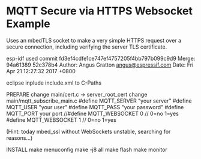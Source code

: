 # MQTT Secure via HTTPS Websocket Example

Uses an mbedTLS socket to make a very simple HTTPS request over a secure connection, including verifying the server TLS certificate.

esp-idf used
	commit fd3ef4cdfe1ce747ef4757205f4bb797b099c9d9
	Merge: 94a61389 52c378b4
	Author: Angus Gratton <angus@espressif.com>
	Date:   Fri Apr 21 12:27:32 2017 +0800


eclipse
	inplude include.xml to C-Paths

PREPARE
	change main/cert.c -> server_root_cert
	change main/mqtt_subscribe_main.c
		#define MQTT_SERVER "your server"
		#define MQTT_USER "your user"
		#define MQTT_PASS "your password"
		#define MQTT_PORT your port
		//#define MQTT_WEBSOCKET 0  // 0=no 1=yes
		#define MQTT_WEBSOCKET 1  // 0=no 1=yes

(Hint: today mbed_ssl without WebSockets unstable, searching for reasons...)

INSTALL
	make menuconfig
	make -j8 all
	make flash
	make monitor

